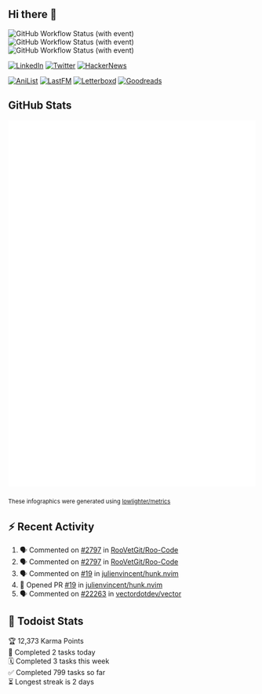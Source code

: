 ## Hi there 👋

![GitHub Workflow Status (with event)](https://img.shields.io/github/actions/workflow/status/PrayagS/PrayagS/metrics.yml?style=plastic&label=GitHub%20metrics)
![GitHub Workflow Status (with event)](https://img.shields.io/github/actions/workflow/status/PrayagS/PrayagS/github-recent-activity.yml?style=plastic&label=GitHub%20recent%20activity)
![GitHub Workflow Status (with event)](https://img.shields.io/github/actions/workflow/status/PrayagS/PrayagS/todoist.yml?style=plastic&label=Todoist%20activity)

[![LinkedIn](https://img.shields.io/badge/linkedin-%231E77B5.svg?&style=flat&logo=linkedin&logoColor=white)](https://linkedin.com/in/prayag-savsani)
[![Twitter](https://img.shields.io/badge/twitter-%2300acee.svg?&style=flat&logo=twitter&logoColor=white)](https://twitter.com/PrayagSavsani)
[![HackerNews](https://img.shields.io/hackernews/user-karma/PrayagS?style=flat&logo=ycombinator&logoColor=%23f0652f&labelColor=%23ffffff&color=%23f0652f)](https://news.ycombinator.com/user?id=PrayagS)

[![AniList](https://img.shields.io/badge/%20Prayagmatic-%2520?logo=anilist&logoColor=%2302A9FF&color=%23ffffff)](https://anilist.co/user/Prayagmatic/)
[![LastFM](https://img.shields.io/badge/%20PrayagS527-%2520?logo=lastdotfm&logoColor=%23ffffff&color=%23d51007)](https://www.last.fm/user/PrayagS527)
[![Letterboxd](https://img.shields.io/badge/%20Prayagmatic-%2520?logo=letterboxd&logoColor=%23202830&color=%23ffffff)](https://letterboxd.com/Prayagmatic/)
[![Goodreads](https://img.shields.io/badge/%20Prayagmatic-%2520?logo=goodreads&logoColor=%2375420e&color=%23e9e5cd)](https://www.goodreads.com/user/show/170988088-prayagmatic)

## GitHub Stats

![](./col1.metrics.svg)

<sub>These infographics were generated using [lowlighter/metrics](https://github.com/lowlighter/metrics)</sub>

## :zap: Recent Activity

<!--START_SECTION:activity-->
1. 🗣 Commented on [#2797](https://github.com/RooVetGit/Roo-Code/issues/2797#issuecomment-2830925503) in [RooVetGit/Roo-Code](https://github.com/RooVetGit/Roo-Code)
2. 🗣 Commented on [#2797](https://github.com/RooVetGit/Roo-Code/issues/2797#issuecomment-2830897867) in [RooVetGit/Roo-Code](https://github.com/RooVetGit/Roo-Code)
3. 🗣 Commented on [#19](https://github.com/julienvincent/hunk.nvim/pull/19#issuecomment-2828703623) in [julienvincent/hunk.nvim](https://github.com/julienvincent/hunk.nvim)
4. 💪 Opened PR [#19](https://github.com/julienvincent/hunk.nvim/pull/19) in [julienvincent/hunk.nvim](https://github.com/julienvincent/hunk.nvim)
5. 🗣 Commented on [#22263](https://github.com/vectordotdev/vector/issues/22263#issuecomment-2821850001) in [vectordotdev/vector](https://github.com/vectordotdev/vector)
<!--END_SECTION:activity-->

## :memo: Todoist Stats

<!-- TODO-IST:START -->
🏆  12,373 Karma Points           
🌸  Completed 2 tasks today           
🗓  Completed 3 tasks this week           
✅  Completed 799 tasks so far           
⏳  Longest streak is 2 days
<!-- TODO-IST:END -->
